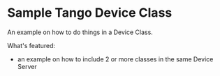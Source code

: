 # Sample Tango Device Class
An example on how to do things in a Device Class.

What's featured:

* an example on how to include 2 or more classes in the same Device Server

